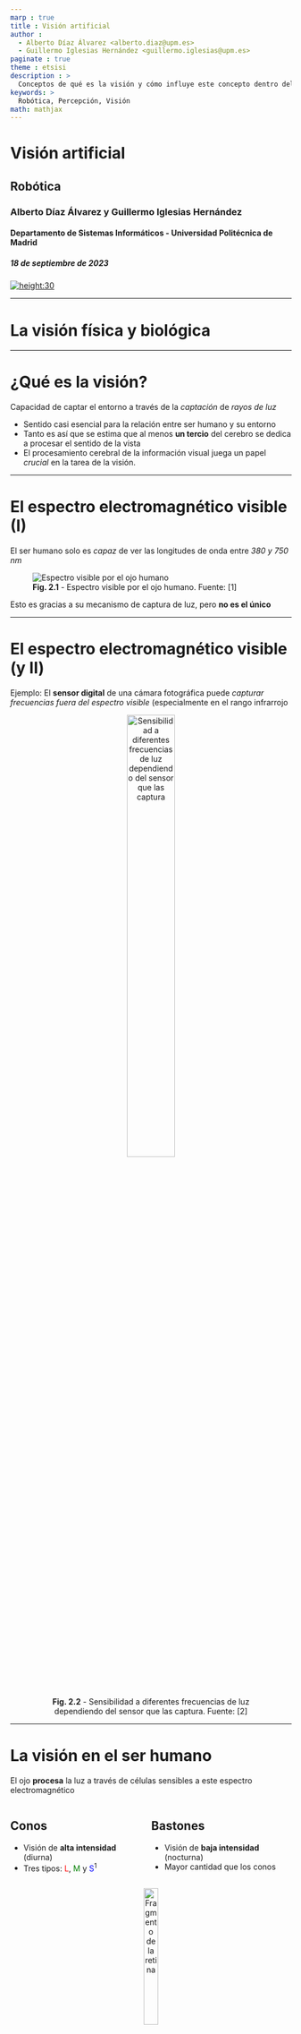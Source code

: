 ```yaml
---
marp : true
title : Visión artificial
author :
  - Alberto Díaz Álvarez <alberto.diaz@upm.es>
  - Guillermo Iglesias Hernández <guillermo.iglesias@upm.es>
paginate : true
theme : etsisi
description : >
  Conceptos de qué es la visión y cómo influye este concepto dentro del área de la percepción en la robótica
keywords: >
  Robótica, Percepción, Visión
math: mathjax
---
```


<!-- _class: titlepage -->

# Visión artificial

## Robótica

### Alberto Díaz Álvarez y Guillermo Iglesias Hernández

#### Departamento de Sistemas Informáticos - Universidad Politécnica de Madrid

##### 18 de septiembre de 2023

[![height:30](https://img.shields.io/badge/License-CC%20BY--NC--SA%204.0-informational.svg)](https://creativecommons.org/licenses/by-nc-sa/4.0/)

---

# La visión física y biológica<!-- _class: section -->

---

# ¿Qué es la visión?

Capacidad de captar el entorno a través de la _captación_ de _rayos de luz_

- Sentido casi esencial para la relación entre ser humano y su entorno
- Tanto es así que se estima que al menos **un tercio** del cerebro se dedica a procesar el sentido de la vista
- El procesamiento cerebral de la información visual juega un papel _crucial_ en la tarea de la visión.

---

# El espectro electromagnético visible (I)

El ser humano solo es _capaz_ de ver las longitudes de onda entre _380 y 750 nm_

<figure class="image">
  <img src="images/t2/espectro.png" alt="Espectro visible por el ojo humano">
  <figcaption><b>Fig. 2.1</b> - Espectro visible por el ojo humano. Fuente: [1]</figcaption>
</figure>

Esto es gracias a su mecanismo de captura de luz, pero **no es el único**

---

# El espectro electromagnético visible (y II)

Ejemplo: El **sensor digital** de una cámara fotográfica puede _capturar frecuencias fuera del espectro visible_ (especialmente en el rango infrarrojo

<figure class="image">
  <center>
  <img style="width: 45%" src="images/t2/sensor-spectrum.png" alt="Sensibilidad a diferentes frecuencias de luz dependiendo del sensor que las captura">
  <figcaption><b>Fig. 2.2</b> - Sensibilidad a diferentes frecuencias de luz dependiendo del sensor que las captura. Fuente: [2]</figcaption>
  </center>
</figure>

---

# La visión en el ser humano

El ojo **procesa** la luz a través de células sensibles a este espectro electromagnético

<div class="columns">
<div class="column">
  
## Conos

- Visión de **alta intensidad** (diurna)
- Tres tipos: <span style="color:red">L</span>, <span style="color:green">M</span> y <span style="color:blue">S</span><sup>1</sup>

</div>
<div class="column">

## Bastones

- Visión de **baja intensidad** (nocturna)
- Mayor cantidad que los conos

</div>
</div>

<figure class="image">
  <center>
  <img style="width: 25%" src="images/t2/retina.jpg" alt="Fragmento de la retina">
  <figcaption><b>Fig. 2.3</b> - Fragmento de la retina. Fuente: [3]</figcaption>
  </center>
</figure>

> <sup>1</sup> Su ausencia o mal funcionamiento llevan a problemas de percepción de colores como la protanopía (<span style="color:red">L</span>), deuteranopía (<span style="color:green">M</span>), tritanopía (<span style="color:blue">S</span>) o acromatopsia (<span style="color:red">L</span>, <span style="color:green">M</span> y <span style="color:blue">S</span>)

---

# Rango del color percibido

**No todos** los colores se captan con la misma **intensidad**.

<figure class="image">
  <center>
  <img src="images/t2/espectro-sensible.png" alt="Longitudes de onda capturadas por cada tipo de célula fotosensible del ojo">
  <figcaption><b>Fig. 2.4</b> - Longitudes de onda capturadas por cada tipo de célula fotosensible del ojo. Fuente: [6]</figcaption>
  </center>
</figure>

---

# La visión neuronal<!-- _class: section-->

---

# El cerebro en la visión

Tras captar la luz, **el cerebro da sentido a los estímulos** capturados por el ojo

- El _hardware_ se encarga de _captar la señal_ y el _software_ la _procesa adecuadamente_

<figure class="image">
  <center>
  <img style="width: 25%" src="images/t2/cat-cortex.png" alt="La información visual se procesa en un <i>pipeline</i> de menor a mayor complejidad">
  <figcaption><b>Fig. 2.5</b> - La información visual se procesa en un <i>pipeline</i> de menor a mayor complejidad. Fuente: [9]</figcaption>
  </center>
</figure>

La **corteza visual primaria** es la **primera capa que procesa** la información visual

- Trabaja con formas sencillas, dando información procesada a capas superiores
- Según avanza en el procesamiento, se reconocen formas más complejas

---

# Introducción a la visión por computador<!-- _class: section -->

---

# ¿Qué es la visión por computador?

Rama de la inteligencia artificial encargada del procesamiento de imagen digital

- No dejan de producirse grandes avances gracias a la mejora en la técnica
- Las redes neuronales tienen **mucho** (en realidad **todo**) que ver

<figure class="image">
  <center>
  <img src="images/t2/cv-evolution.png" alt="Evolución del campo de la visión por computador durante los últimos años">
  <figcaption><b>Fig. 2.6</b> - Evolución del campo de la visión por computador durante los últimos años. Fuente: [11]</figcaption>
  </center>
</figure>

---

# Algunas de sus aplicaciones

- **Clasificación** de imágenes
- **Deteción** y **reconocimiento** de objetos
- **Segmentación** de objetos
- **Generación** de imágenes
- **Domain-to-domain translation**
- **Text-to-image translation**
- **Superresolution**

---

# Captura de imagen tradicional<!-- _class: section -->

---

# De la necesidad de capturar el mundo

<div class="columns">
<div class="column">
La tecnología ha permitido capturar el mundo de formas cada vez más precisas

- Una de estas formas ha sido **simular** el sentido de **la vista**

Leonardo da Vinci fue el precursor en capturar imágenes a través de la **proyección de la luz**

- Éste y otros permitían **capturar** parte de la realidad, pero _**no su digitalización**_

</div>
<div class="column">
<figure>
  <center>
  <img src="https://upload.wikimedia.org/wikipedia/commons/9/9f/Camera_obscura.jpg" alt="Camera obscura" style="width:50%">
  <figcaption align="center">
  
  **Fig.1** - _Camera Obscura_. Fuente: [Wikimedia Commons](https://commons.wikimedia.org/wiki/File:Camera_obscura.jpg)

  </figcaption>
  </center>
</figure>
</div>

---

# La cámara <i>pinhole</i> (I)

El modelo de cámara _pinhole_ permite la formación de imágenes a través
del paso por una abertura _minúscula_ de la luz, proyectándose sobre un
plano de imagen.

<center>
<img src="https://upload.wikimedia.org/wikipedia/commons/3/3b/Pinhole-camera.svg" alt="Cámara pinhole" style="height:75%">
<figcaption align="center">

**Fig.1** - Esquema de cámara tipo <i>pinhole</i>. Fuente: [Wikimedia Commons](https://commons.wikimedia.org/wiki/File:Pinhole-camera.png)

</figcaption>
</center>

Los objetos capturados _se invierten_  respecto su posición real

---

# La cámara <i>pinhole</i> (II)

<div class="columns">
<div class="column">
La principal desventaja tiene que ver justo con la abertura por la que pasa la luz:

1. Si es demasiado **grande**, la imagen se **difumina**
2. Si es demasiado **pequeña**, se producen **difracciones**

De los intentos de evitar esta difuminación nace el campo de la **óptica**
</div>
<div class="column">
<figure>
  <center>
  <img src="images/t2/pinhole-apertures.png" alt="Diferentes aperturas de cámara pinhole" style="width:65%">
  <figcaption align="center">
  
  **Fig.1** - Diferentes aperturas. Fuente: Ni idea.

  </figcaption>
  </center>
</figure>
</div>
</div>
<hr>

Friknota: Mr. Pinhole ([http://www.mrpinhole.com/calcpinh.php](http://www.mrpinhole.com/calcpinh.php))

---

# Modelo de lente fina

Las lentes son el principal logro de la óptica. Éstas permiten:

- Aumentar el tamaño de la apertura de la cámara
- Disminuir el desenfoque producido
- **Orientar** los rayos de luz
- **Corregir** las aberraciones producidas por otras lentes

<center>
<img src="https://www.fisicalab.com/sites/all/files/contenidos/optica/diagrama-rayos-lente-convexa.jpg" alt="Diagrama de rayos de una lente convexa">
<figcaption align="center">

**Fig.1** - Diagrama de rayos de una lente convexa. Fuente: [FisicaLab](https://www.fisicalab.com/apartado/lentes-delgadas)

</figcaption>
</center>

---

# Calibración en una cámara

Las diferentes lentes de una cámara producen **distorsiones** en la imagen

- También se denominan **aberraciones** y son inevitables

La **calibración** es un proceso que permite **corregir** estas distorsiones

- Se realiza a través de **algoritmos** que permiten **rectificar** la imagen
- Forma parte del campo de la **visión por computador**

<center>
<img src="https://www.globalastronomia.com/wp-content/uploads/2020/08/arti%CC%81culo-1-sep-20-1200x600-1.jpg" alt="Diagrama de rayos de una lente convexa" style="width:35%">
<figcaption align="center">

**Fig.1** - Aberración de tipo esférica. Antes y después de aplicar el algoritmo [COSTAR](https://es.wikipedia.org/wiki/%C3%93ptica_Correctiva_de_Sustituci%C3%B3n_Axial_del_Telescopio_Espacial). Fuente: [Revista Astronomía](https://www.globalastronomia.com/aberraciones-opticas/).

</figcaption>
</center>

---

# La cámara digital

Dispositivo que permite capturar imágenes a través de un sensor digital

- Suelen contener un sensor con miles (millones) de receptores de intensidad de luz
- Dos tipos principales, dependiendo de cómo se convierte de fotón a electrón:
  - **CCD** (_Charge-Coupled Device_): A través de un chip externo al sensor
  - **CMOS** (_Complementary Metal-Oxide Semiconductor_): En el propio sensor

<center>
<img src="https://res.cloudinary.com/tbmg/c_scale,w_800,f_auto,q_auto/v1540888686/tb/articles/2015/features/55594-121_fig2.png" alt="Diagrama de rayos de una lente convexa" style="width:35%">
<figcaption align="center">

**Fig.1** - Diferencia entre sensor CCD y sensor CMOS. Fuente: [Tech Briefs](https://www.techbriefs.com/component/content/article/tb/pub/features/articles/23094).

</figcaption>
</center>

> [The ultimate image sensor guide: EMCCD vs. SCMOS vs. CMOS vs. CCD](https://www.e-consystems.com/blog/camera/technology/the-ultimate-image-sensor-guide-emccd-vs-scmos-vs-cmos-vs-ccd/)

---

# ¿Y cómo se capturar color?

Capturar sólo niveles de luz **no nos permite diferenciar colores**

Para la captura de colores existen principalmente dos soluciones:

<div class="columns">
<div class="column">

## Triple CCD

- Un prisma divide la luz en tres haces
- Cada haz a un sensor digital distinto

<center>
<img src="https://upload.wikimedia.org/wikipedia/commons/e/ef/Dichroic-prism.svg" alt="Triple CCD" style="height:150">
<figcaption align="center">

**Fig.1** - Esquema de Triple CCD. Fuente: [Wikipedia](https://en.wikipedia.org/wiki/Three-CCD_camera#/media/File:Dichroic-prism.svg).

</figcaption>
</center>
</div>
<div class="column">

## Mosaico de Bayer

- Un filtro en cada receptor de luz
- 50% verdes, 25% rojos y 25% azules

<center>
<img src="https://upload.wikimedia.org/wikipedia/commons/3/37/Bayer_pattern_on_sensor.svg" alt="Diagrama de rayos de una lente convexa" style="height:150">
<figcaption align="center">

**Fig.1** - Representación de un Mosaico de Bayer. Fuente: [Wikipedia](https://es.wikipedia.org/wiki/Mosaico_de_Bayer#/media/Archivo:Bayer_pattern_on_sensor.svg).

</figcaption>
</center>
</div>
</div>

---

# Limitados al rango de luz visible

Los sensores están limitados para capturar **lo que ve el ojo humano**

<center>
<img src="https://www.ir-photo.net/image/standard_camera.png" alt="Esquema estándar de sensibilidad de la cámara" style="height:150">
<figcaption align="center">

**Fig.1** - Esquema estándar de sensibilidad de la cámara. Fuente: [IR Photo](https://www.ir-photo.net/ir_imaging.html).

</figcaption>
</center>

El rango _infrarrojo_ se bloquea a través del uso de _filtros_

- Estos impiden que ciertas frecuencias atraviesen la lente y lleguen al sensor

---

# Imagen digital<!-- _class: section -->

---

# ¿Qué es una imagen digital?

Tras conocer cómo se captura una escena de la realidad y esta es digitalizada, ahora es vital conocer en profundidad las características de las imágenes digitales.

<center>
<img src="images/t2/imagen-digital.png" alt="Ejemplo de una imagen digital" style="height:300">
<figcaption align="center">

**Fig.1** - Ejemplo de una imagen digital.

</figcaption>
</center>

Una imagen digital está formada por _píxeles_, los cuales corresponden con la intensidad de color para cierto punto de la imagen

---

# Elementos de una imagen digital

Una imagen digital se compone de píxeles, sin embargo existen distintas características que definen a dicha imagen:

- Tamaño de la imagen
- Número de canales
- Codificación de los canales
- Profundidad de color

---

# Tamaño de la imagen

El tamaño de la imagen o _resolución_ corresponde con el _número de píxeles_ que forman dicha imagen.

- Dependiendo de la imagen, su dimensión o _relación de aspecto_ puede variar

<center>
<img src="images/t2/tamaño-imagen.png" alt="Tamaño de una imagen digital" style="height:300">
<figcaption align="center">

**Fig.1** - Tamaño de una imagen digital

</figcaption>
</center>

---

# Canales

Conjunto de píxeles que definen la _intensidad para cierto rango de frecuencias_ de una imagen

- Los distintos canales de una imagen se _combinan_ para formar la imagen final
- Dependiendo del **tipo de codificación**, el **número** y **configuración** de canales puede variar

<center>
<img src="images/t2/canales-imagen.png" alt="Diferentes canales de una imagen" style="height:250">
<figcaption align="center">

**Fig.1** - Diferentes canales de una imagen que conforman la imagen final

</figcaption>
</center>

---

# Profundidad de color

La información de cada píxel _debe estar normalizada_ en un rango de valores

- Éste indica la _precisión_ a la cual fue capturada la intensidad de luz en ese punto

La **profundidad de color** indica cuánta intensidad de luz representa el valor de cada píxel

---

# La imagen en la informática

A la hora de programar, una imagen se representa con una _matriz numérica_ de valores, en la que cada posición corresponde a un _píxel_

- A través de bibliotecas como numpy se pueden realizar transformaciones en la composición de las imágenes

<center>
<img src="https://upload.wikimedia.org/wikipedia/commons/d/d0/Google_Colaboratory_SVG_Logo.svg" alt="Logotipo de Google Colab" style="height:250px">
<figcaption align="center">

</figcaption>
</center>

Ejercicio: [Imagen_Digital.ipynb](https://colab.research.google.com/drive/1k2vqQOiMMxOSOsZqHdhZ1Z-eblhtvvVV?usp=drive_link)<sup>1</sup>

> <https://colab.research.google.com/drive/1k2vqQOiMMxOSOsZqHdhZ1Z-eblhtvvVV?usp=drive_link>

---

# ¡GRACIAS!<!--_class: endpage-->
